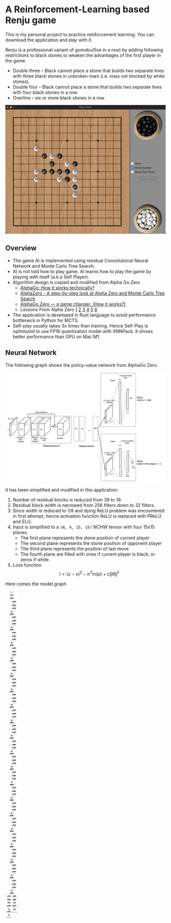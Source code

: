 # A Reinforcement-Learning based Renju game

This is my personal project to practice reinforcement learning. You can download the application and play with it.

Renju is a professional variant of gomoku(five in a row) by adding following restrictions to black stones to weaken the advantages of the first player in the game. 

* Double three – Black cannot place a stone that builds two separate lines with three black stones in unbroken rows (i.e. rows not blocked by white stones).
* Double four – Black cannot place a stone that builds two separate lines with four black stones in a row.
* Overline – six or more black stones in a row.

![User Interface](./ui.png)

## Overview

* The game AI is implemented using residual Convolutional Neural Network and Monte Carlo Tree Search. 
* AI is not told how to play game. AI learns how to play the game by playing with itself (a.k.a Self Player).
* Algorithm design is copied and modified from Alpha Go Zero 
    * [AlphaGo: How it works technically?](https://jonathan-hui.medium.com/alphago-how-it-works-technically-26ddcc085319)
    * [AlphaZero - A step-by-step look at Alpha Zero and Monte Carlo Tree Search](https://joshvarty.github.io/AlphaZero/)
    * [AlphaGo Zero — a game changer. (How it works?)](https://jonathan-hui.medium.com/alphago-zero-a-game-changer-14ef6e45eba5)
    * Lessons From Alpha Zero [1](https://medium.com/oracledevs/lessons-from-implementing-alphazero-7e36e9054191) [2](https://medium.com/oracledevs/lessons-from-alphazero-connect-four-e4a0ae82af68) [3](https://medium.com/oracledevs/lessons-from-alphazero-part-3-parameter-tweaking-4dceb78ed1e5) [4](https://medium.com/oracledevs/lessons-from-alphazero-part-4-improving-the-training-target-6efba2e71628) [5](https://medium.com/oracledevs/lessons-from-alpha-zero-part-5-performance-optimization-664b38dc509e) [6](https://medium.com/oracledevs/lessons-from-alpha-zero-part-6-hyperparameter-tuning-b1cfcbe4ca9a)
* The application is developed in Rust language to avoid performance bottleneck in Python for MCTS. 
* Self-play usually takes 3x times than training. Hence Self-Play is opitimized to use FP16 quantization model with XNNPack. It shows better performance than GPU on Mac M1.

## Neural Network

The following graph shows the policy-value network from AlphaGo Zero.

![Alpha Zero](./alphazero.png)

It has been simplified and modified in this application:

1. Number of residual blocks is reduced from 39 to 19.
2. Residual block width is narrowed from 256 filters down to 32 filters.
3. Since width is reduced to 1/8 and dying ReLU problem was encountered in first attempt, hence activation function ReLU is replaced with PReLU and ELU.
4. Input is simplified to a `(N, 4, 15, 15)` NCHW tensor with four 15x15 planes.
    * The first plane represents the stone position of current player
    * The second plane represents the stone position of opponent player
    * The third plane represents the position of last move
    * The fourth plane are filled with ones if current player is black; or zeros if white.
5. Loss function $$ l = {(z-v)^{2}-\pi ^{T}ln(p)+c\left \| \theta  \right \|^{2}} $$

Here comes the model graph

![Model](./model.png)



